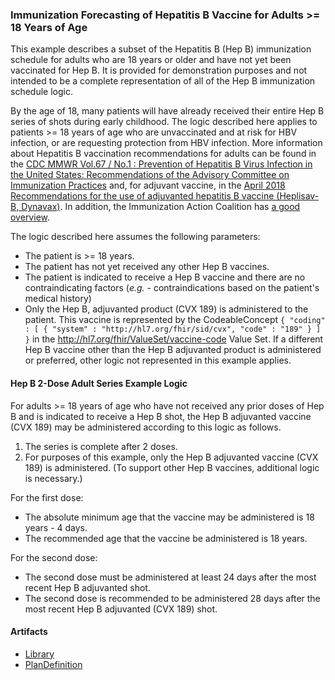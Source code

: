 ### Immunization Forecasting of Hepatitis B Vaccine for Adults >= 18 Years of Age

This example describes a subset of the Hepatitis B (Hep B) immunization schedule for adults who are 18 years or older and have not yet been vaccinated for Hep B. It is provided for demonstration purposes and not intended to be a complete representation of all of the Hep B immunization schedule logic.

By the age of 18, many patients will have already received their entire Hep B series of shots during early childhood. The logic described here applies to patients >= 18 years of age who are unvaccinated and at risk for HBV infection, or are requesting protection from HBV infection. More information about Hepatitis B vaccination recommendations for adults can be found in the [CDC MMWR Vol.67 / No.1 : Prevention of Hepatitis B Virus Infection in the United States: Recommendations of the Advisory Committee on Immunization Practices](http://www.cdc.gov/mmwr/volumes/67/rr/pdfs/rr6701-H.PDF) and, for adjuvant vaccine, in the [April 2018 Recommendations for the use of adjuvanted hepatitis B vaccine (Heplisav-B, Dynavax)](http://www.cdc.gov/mmwr/volumes/67/wr/pdfs/mm6715a5-H.pdf). In addition, the Immunization Action Coalition has [a good overview](http://www.immunize.org/askexperts/experts_hepb.asp#adult).

The logic described here assumes the following parameters:

* The patient is >= 18 years.
* The patient has not yet received any other Hep B vaccines.
* The patient is indicated to receive a Hep B vaccine and there are no contraindicating factors (_e.g._ - contraindications based on the patient's medical history)
* Only the Hep B, adjuvanted product (CVX 189) is administered to the patient. This vaccine is represented by the CodeableConcept `{ "coding" : [ { "system" : "http://hl7.org/fhir/sid/cvx", "code" : "189" } ] }` in the http://hl7.org/fhir/ValueSet/vaccine-code Value Set. If a different Hep B vaccine other than the Hep B adjuvanted product is administered or preferred, other logic not represented in this example applies.

#### Hep B 2-Dose Adult Series Example Logic

For adults >= 18 years of age who have not received any prior doses of Hep B and is indicated to receive a Hep B shot, the Hep B adjuvanted vaccine (CVX 189) may be administered according to this logic as follows.

1. The series is complete after 2 doses.
2. For purposes of this example, only the Hep B adjuvanted vaccine (CVX 189) is administered. (To support other Hep B vaccines, additional logic is necessary.)

For the first dose:
* The absolute minimum age that the vaccine may be administered is 18 years - 4 days.
* The recommended age that the vaccine be administered is 18 years.

For the second dose:
* The second dose must be administered at least 24 days after the most recent Hep B adjuvanted shot.
* The second dose is recommended to be administered 28 days after the most recent Hep B adjuvanted (CVX 189) shot.

#### Artifacts

* [Library](Library-HepBAdultForecastingLibrary.html)
* [PlanDefinition](PlanDefinition-HepBAdultForecastingPD.html)
